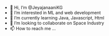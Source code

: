 - 👋 Hi, I’m @JeyajanaaniKG
- 👀 I’m interested in ML and web development 
- 🌱 I’m currently learning Java, Javascript, Html
- 💞️ I’m looking to collaborate on Space Industry 
- 📫 How to reach me ...

<!---
JeyajanaaniKG/JeyajanaaniKG is a ✨ special ✨ repository because its `README.md` (this file) appears on your GitHub profile.
You can click the Preview link to take a look at your changes.
--->

